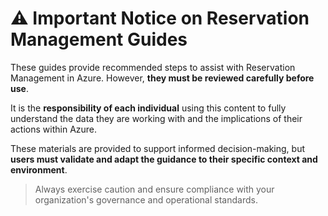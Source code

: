 
# ⚠️ Important Notice on Reservation Management Guides

These guides provide recommended steps to assist with Reservation Management in Azure. However, **they must be reviewed carefully before use**.

It is the **responsibility of each individual** using this content to fully understand the data they are working with and the implications of their actions within Azure.

These materials are provided to support informed decision-making, but **users must validate and adapt the guidance to their specific context and environment**.

> Always exercise caution and ensure compliance with your organization's governance and operational standards.
